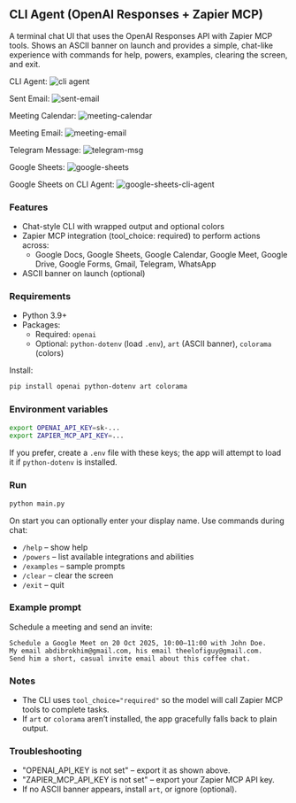 ## CLI Agent (OpenAI Responses + Zapier MCP)

A terminal chat UI that uses the OpenAI Responses API with Zapier MCP tools. Shows an ASCII banner on launch and provides a simple, chat-like experience with commands for help, powers, examples, clearing the screen, and exit.

CLI Agent:
![cli agent](assets/cli-agent.png)

Sent Email:
![sent-email](assets/sent-email.png)

Meeting Calendar:
![meeting-calendar](assets/meeting-calendar.png)

Meeting Email:
![meeting-email](assets/meeting-email.png)

Telegram Message:
![telegram-msg](assets/telegram-msg.png)

Google Sheets:
![google-sheets](assets/google-sheets.png)

Google Sheets on CLI Agent:
![google-sheets-cli-agent](assets/google-sheets-cli-agent.png)

### Features
- Chat-style CLI with wrapped output and optional colors
- Zapier MCP integration (tool_choice: required) to perform actions across:
  - Google Docs, Google Sheets, Google Calendar, Google Meet, Google Drive, Google Forms, Gmail, Telegram, WhatsApp
- ASCII banner on launch (optional)

### Requirements
- Python 3.9+
- Packages:
  - Required: `openai`
  - Optional: `python-dotenv` (load `.env`), `art` (ASCII banner), `colorama` (colors)

Install:
```bash
pip install openai python-dotenv art colorama
```

### Environment variables
```bash
export OPENAI_API_KEY=sk-...
export ZAPIER_MCP_API_KEY=...
```

If you prefer, create a `.env` file with these keys; the app will attempt to load it if `python-dotenv` is installed.

### Run
```bash
python main.py
```

On start you can optionally enter your display name. Use commands during chat:
- `/help` – show help
- `/powers` – list available integrations and abilities
- `/examples` – sample prompts
- `/clear` – clear the screen
- `/exit` – quit

### Example prompt
Schedule a meeting and send an invite:
```text
Schedule a Google Meet on 20 Oct 2025, 10:00–11:00 with John Doe.
My email abdibrokhim@gmail.com, his email theelofiguy@gmail.com.
Send him a short, casual invite email about this coffee chat.
```

### Notes
- The CLI uses `tool_choice="required"` so the model will call Zapier MCP tools to complete tasks.
- If `art` or `colorama` aren’t installed, the app gracefully falls back to plain output.

### Troubleshooting
- "OPENAI_API_KEY is not set" – export it as shown above.
- "ZAPIER_MCP_API_KEY is not set" – export your Zapier MCP API key.
- If no ASCII banner appears, install `art`, or ignore (optional).


